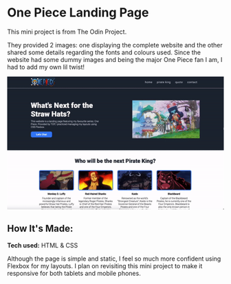# One Piece Landing Page
This mini project is from The Odin Project.

They provided 2 images: one displaying the complete website and the other shared some details regarding the fonts and colours used. Since the website had some dummy images and being the major One Piece fan I am, I had to add my own lil twist!

![One Piece Landing Page gif](landing-page.gif)

## How It's Made:

**Tech used:** HTML & CSS

Although the page is simple and static, I feel so much more confident using Flexbox for my layouts. I plan on revisiting this mini project to make it responsive for both tablets and mobile phones.
